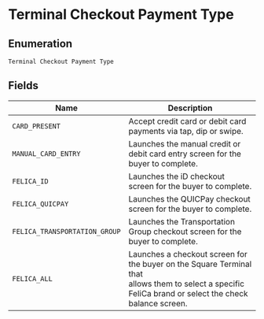 
# Terminal Checkout Payment Type

## Enumeration

`Terminal Checkout Payment Type`

## Fields

| Name | Description |
|  --- | --- |
| `CARD_PRESENT` | Accept credit card or debit card payments via tap, dip or swipe. |
| `MANUAL_CARD_ENTRY` | Launches the manual credit or debit card entry screen for the buyer to complete. |
| `FELICA_ID` | Launches the iD checkout screen for the buyer to complete. |
| `FELICA_QUICPAY` | Launches the QUICPay checkout screen for the buyer to complete. |
| `FELICA_TRANSPORTATION_GROUP` | Launches the Transportation Group checkout screen for the buyer to complete. |
| `FELICA_ALL` | Launches a checkout screen for the buyer on the Square Terminal that<br>allows them to select a specific FeliCa brand or select the check balance screen. |

